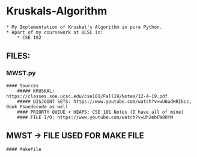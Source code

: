 # Kruskals-Algorithm
    * My Implementation of Kruskal's Algorithm in pure Python.
    * Apart of my coursework at UCSC in: 
        * CSE 102

## FILES:
### MWST.py
    #### Sources
        ##### KRUSKAL: https://classes.soe.ucsc.edu/cse101/Fall19/Notes/12-4-19.pdf
        ##### DISJOINT SETS: https://www.youtube.com/watch?v=wU6udHRIkcc, Book Psuedocode as well
        #### PRIORTY QUEUE + HEAPS: CSE 101 Notes (I have all of mine)
        #### FILE I/O: https://www.youtube.com/watch?v=Uh2ebFW8OYM
## MWST -> FILE USED FOR MAKE FILE
    #### Makefile
